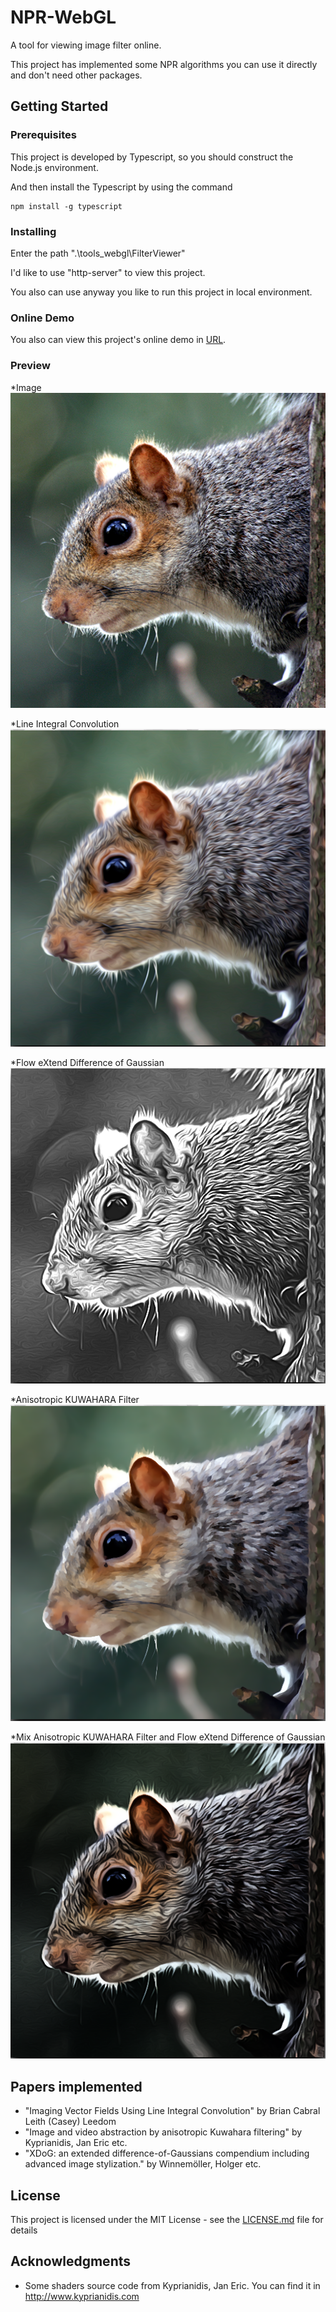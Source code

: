 # NPR-WebGL

A tool for viewing image filter online.

This project has implemented some NPR algorithms you can use it directly and don't need other packages.

## Getting Started

### Prerequisites

This project is developed by Typescript, so you should construct the Node.js environment.

And then install the Typescript by using the command

```
npm install -g typescript
```

### Installing

Enter the path ".\tools_webgl\FilterViewer\"

I'd like to use "http-server" to view this project. 

You also can use anyway you like to run this project in local environment.

### Online Demo

You also can view this project's online demo in [URL](https://raymondmcguire.github.io/project/FilterViewer/).

### Preview
*Image
![Input Image](./tools_webgl/FilterViewer/image/anim.png?raw=true "Input Image")

*Line Integral Convolution
![LIC](./tools_webgl/FilterViewer/image/LIC.png?raw=true "LIC")

*Flow eXtend Difference of Gaussian
![FXDoG](./tools_webgl/FilterViewer/image/FXDoG.png?raw=true "FXDoG")

*Anisotropic KUWAHARA Filter
![AKF](./tools_webgl/FilterViewer/image/AKF.png?raw=true "AKF")

*Mix Anisotropic KUWAHARA Filter and Flow eXtend Difference of Gaussian
![FXDoG&AKF](./tools_webgl/FilterViewer/image/FXDoG&AKF.png?raw=true "FXDoG&AKF")

## Papers implemented

 * "Imaging Vector Fields Using Line Integral Convolution" by Brian Cabral Leith (Casey) Leedom
 * "Image and video abstraction by anisotropic Kuwahara filtering" by Kyprianidis, Jan Eric etc.
 * "XDoG: an extended difference-of-Gaussians compendium including advanced image stylization." by Winnemöller, Holger etc.

## License

This project is licensed under the MIT License - see the [LICENSE.md](LICENSE) file for details

## Acknowledgments

* Some shaders source code from Kyprianidis, Jan Eric. You can find it in http://www.kyprianidis.com

